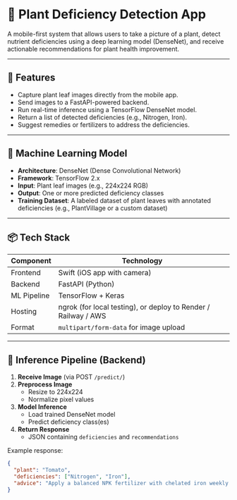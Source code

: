 # 🌿 Plant Deficiency Detection App

A mobile-first system that allows users to take a picture of a plant, detect nutrient deficiencies using a deep learning model (DenseNet), and receive actionable recommendations for plant health improvement.

---

## 📱 Features

- Capture plant leaf images directly from the mobile app.
- Send images to a FastAPI-powered backend.
- Run real-time inference using a TensorFlow DenseNet model.
- Return a list of detected deficiencies (e.g., Nitrogen, Iron).
- Suggest remedies or fertilizers to address the deficiencies.

---

## 🧠 Machine Learning Model

- **Architecture**: DenseNet (Dense Convolutional Network)
- **Framework**: TensorFlow 2.x
- **Input**: Plant leaf images (e.g., 224x224 RGB)
- **Output**: One or more predicted deficiency classes
- **Training Dataset**: A labeled dataset of plant leaves with annotated deficiencies (e.g., PlantVillage or a custom dataset)

---

## 📦 Tech Stack

| Component    | Technology        |
|--------------|-------------------|
| Frontend     | Swift (iOS app with camera) |
| Backend      | FastAPI (Python)  |
| ML Pipeline  | TensorFlow + Keras |
| Hosting      | ngrok (for local testing), or deploy to Render / Railway / AWS |
| Format       | `multipart/form-data` for image upload |

---

## 🧪 Inference Pipeline (Backend)

1. **Receive Image** (via POST `/predict/`)
2. **Preprocess Image**
   - Resize to 224x224
   - Normalize pixel values
3. **Model Inference**
   - Load trained DenseNet model
   - Predict deficiency class(es)
4. **Return Response**
   - JSON containing `deficiencies` and `recommendations`

Example response:
```json
{
  "plant": "Tomato",
  "deficiencies": ["Nitrogen", "Iron"],
  "advice": "Apply a balanced NPK fertilizer with chelated iron weekly."
}

